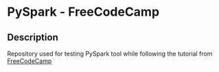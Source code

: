 # PySpark - FreeCodeCamp

## Description
Repository used for testing PySpark tool while following the tutorial from [FreeCodeCamp](https://www.youtube.com/watch?v=_C8kWso4ne4)
